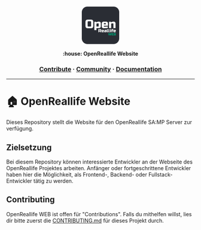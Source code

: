 <a href="https://openreallife.on.fleek.co/"><p align="center">
<img height=100 src="https://raw.githubusercontent.com/OpenReallife/OpenReallife-WEB/main/OpenReallifeWEB.png"/>

</p></a>
<p align="center">
  <strong>:house: OpenReallife Website</strong>
</p>

<h3 align="center">
  <a href="#">Contribute</a>
  <span> · </span>
  <a href="#">Community</a>
  <span> · </span>
  <a href="#">Documentation</a>
</h3>

---

# :house: OpenReallife Website

Dieses Repository stellt die Website für den OpenReallife SA:MP Server zur verfügung.

## Zielsetzung

Bei diesem Repository können interessierte Entwickler an der Webseite des OpenReallife Projektes arbeiten.
Anfänger oder fortgeschrittene Entwickler haben hier die Möglichkeit, als Frontend-, Backend- oder Fullstack-Entwickler tätig zu werden.

## Contributing

OpenReallife WEB ist offen für "Contributions".
Falls du mithelfen willst, lies dir bitte zuerst die [CONTRIBUTING.md](https://#) für dieses Projekt durch.
